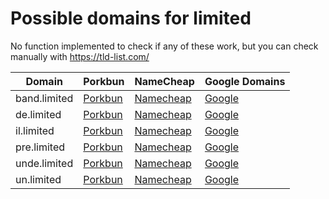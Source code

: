 # Possible domains for limited

No function implemented to check if any of these work, but you can check manually with https://tld-list.com/

| Domain | Porkbun | NameCheap | Google Domains |
|---|---|---|---|
| band.limited | [Porkbun](https://porkbun.com/checkout/search?prb=e814663da1&tlds=&idnLanguage=&search=search&q=band.limited) | [Namecheap](https://www.namecheap.com/domains/registration/results/?domain=band.limited) | [Google](https://domains.google.com/registrar/search?searchTerm=band.limited) |
| de.limited | [Porkbun](https://porkbun.com/checkout/search?prb=e814663da1&tlds=&idnLanguage=&search=search&q=de.limited) | [Namecheap](https://www.namecheap.com/domains/registration/results/?domain=de.limited) | [Google](https://domains.google.com/registrar/search?searchTerm=de.limited) |
| il.limited | [Porkbun](https://porkbun.com/checkout/search?prb=e814663da1&tlds=&idnLanguage=&search=search&q=il.limited) | [Namecheap](https://www.namecheap.com/domains/registration/results/?domain=il.limited) | [Google](https://domains.google.com/registrar/search?searchTerm=il.limited) |
| pre.limited | [Porkbun](https://porkbun.com/checkout/search?prb=e814663da1&tlds=&idnLanguage=&search=search&q=pre.limited) | [Namecheap](https://www.namecheap.com/domains/registration/results/?domain=pre.limited) | [Google](https://domains.google.com/registrar/search?searchTerm=pre.limited) |
| unde.limited | [Porkbun](https://porkbun.com/checkout/search?prb=e814663da1&tlds=&idnLanguage=&search=search&q=unde.limited) | [Namecheap](https://www.namecheap.com/domains/registration/results/?domain=unde.limited) | [Google](https://domains.google.com/registrar/search?searchTerm=unde.limited) |
| un.limited | [Porkbun](https://porkbun.com/checkout/search?prb=e814663da1&tlds=&idnLanguage=&search=search&q=un.limited) | [Namecheap](https://www.namecheap.com/domains/registration/results/?domain=un.limited) | [Google](https://domains.google.com/registrar/search?searchTerm=un.limited) |
